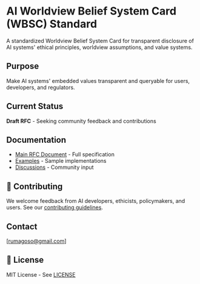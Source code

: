 # AI Worldview Belief System Card (WBSC) Standard

A standardized Worldview Belief System Card for transparent disclosure of AI systems' ethical principles, worldview assumptions, and value systems.

## Purpose
Make AI systems' embedded values transparent and queryable for users, developers, and regulators.

## Current Status
**Draft RFC** - Seeking community feedback and contributions

## Documentation
- [Main RFC Document](./rfc-001-wbsc.md) - Full specification
- [Examples](./examples/) - Sample implementations
- [Discussions](https://github.com/[your-username]/ai-wbsc-standard/discussions) - Community input

## 🤝 Contributing
We welcome feedback from AI developers, ethicists, policymakers, and users. See our [contributing guidelines](./CONTRIBUTING.md).

## Contact
[rumagoso@gmail.com]

## 📄 License
MIT License - See [LICENSE](./LICENSE)
